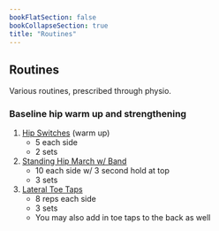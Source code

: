 ```yaml
---
bookFlatSection: false
bookCollapseSection: true
title: "Routines"
---
```


## Routines

Various routines, prescribed through physio.

### Baseline hip warm up and strengthening

1. [Hip Switches](/content/stretches/hip-switches.md) (warm up)
    - 5 each side
    - 2 sets
2. [Standing Hip March w/ Band](/content/strengthening/standing-march.md)
    - 10 each side w/ 3 second hold at top
    - 3 sets
3. [Lateral Toe Taps](/content/strengthening/lateral-toe-taps.md)
    - 8 reps each side
    - 3 sets
    - You may also add in toe taps to the back as well

### 

